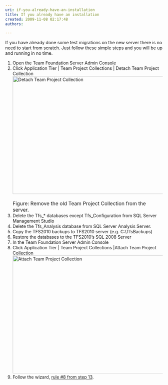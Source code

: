 ```yaml
---
uri: if-you-already-have-an-installation
title: If you already have an installation
created: 2009-11-08 02:17:48
authors:

---
```





<span class='intro'> 
  <p>If you have already done some test migrations on the new server there is no need to start from scratch. Just follow these simple steps and you will be up and running in no time.</p>
<ol>
    <li>Open the Team Foundation Server Admin Console </li>
    <li>Click Application Tier | Team Project Collections | Detach Team Project Collection<br>
    <span><img style="width&#58;500px;height&#58;375px;" alt="Detach Team Project Collection" src="/PublishingImages/Detach%20Team%20Project%20Collection.png" /></span>&#160;<br>
    <font class="ms-rteCustom-FigureNormal" size="+0">Figure&#58; Remove the old Team Project Collection from the server.</font> </li>
    <li>Delete the Tfs_* databases except Tfs_Configuration from SQL Server Management Studio </li>
    <li>Delete the Tfs_Analysis database from SQL Server Analysis Server. </li>
    <li>Copy the TFS2010 backups to TFS2010 server (e.g. C&#58;\TfsBackups) </li>
    <li>Restore the databases to the TFS2010’s SQL 2008 Server </li>
    <li>In the Team Foundation Server Admin Console </li>
    <li>Click Application Tier | Team Project Collections |Attach Team Project Collection<br>
    <span><img style="width&#58;500px;height&#58;375px;" alt="Attach Team Project Collection" src="/PublishingImages/Attach%20Team%20Project%20Collection.png" /></span> </li>
    <li>Follow the wizard, <a shape="rect" href="/Pages/UpgradeTFS2008Databases.aspx">rule #8 from step 13</a>. </li>
</ol>
<div><br>
</div>
 </span>




